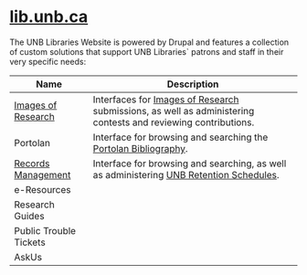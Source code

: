 # [lib.unb.ca](https://lib.unb.ca/)

The UNB Libraries Website is powered by Drupal and features a collection of custom solutions that support UNB Libraries` patrons and staff in their very specific needs:

| Name                                          | Description                                                                                                                                             |
|-----------------------------------------------|---------------------------------------------------------------------------------------------------------------------------------------------------------|
| [Images of Research](./ior.md)                | Interfaces for [Images of Research](https://lib.unb.ca/researchcommons/ior) submissions, as well as administering contests and reviewing contributions. |
| Portolan                                      | Interface for browsing and searching the [Portolan Bibliography](https://lib.unb.ca/clc/portolan).                                                      |
| [Records Management](./records_management.md) | Interface for browsing and searching, as well as administering [UNB Retention Schedules](https://lib.unb.ca/records).                                   |
| e-Resources                                   |                                                                                                                                                         |
| Research Guides                               |                                                                                                                                                         |
| Public Trouble Tickets                        |                                                                                                                                                         |
| AskUs                                         |                                                                                                                                                         |
